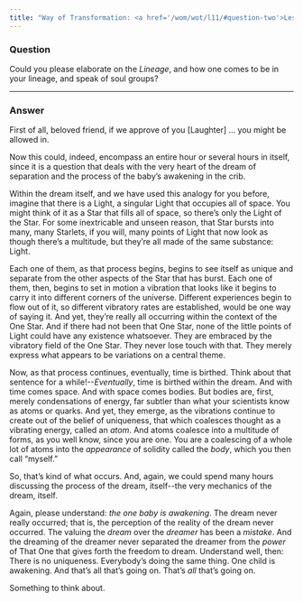 ```yaml
---
title: "Way of Transformation: <a href='/wom/wot/l11/#question-two'>Lesson Eleven</a> - <small>Question Two</small>"
---
```


### Question

Could you please elaborate on the *Lineage*, and how one comes
to be in your lineage, and speak of soul groups?

---

### Answer

First of all, beloved friend, if we approve of you [Laughter]
&hellip; you might be allowed in.

Now this could, indeed, encompass an entire hour or several hours in
itself, since it is a question that deals with the very heart of the
dream of separation and the process of the baby’s awakening in the crib.

Within the dream itself, and we have used this analogy for you before,
imagine that there is a Light, a singular Light that occupies all of
space. You might think of it as a Star that fills all of space, so
there’s only the Light of the Star. For some inextricable and unseen
reason, that Star bursts into many, many Starlets, if you will, many
points of Light that now look as though there’s a multitude, but they’re
all made of the same substance: Light.

Each one of them, as that process begins, begins to see itself as unique
and separate from the other aspects of the Star that has burst. Each one
of them, then, begins to set in motion a vibration that looks like it
begins to carry it into different corners of the universe. Different
experiences begin to flow out of it, so different vibratory rates are
established, would be one way of saying it. And yet, they’re really all
occurring within the context of the One Star. And if there had not been
that One Star, none of the little points of Light could have any
existence whatsoever. They are embraced by the vibratory field of the
One Star. They never lose touch with that. They merely express what
appears to be variations on a central theme.

Now, as that process continues, eventually, time is birthed. Think about
that sentence for a while!--*Eventually*, time is birthed within the
dream. And with time comes space. And with space comes bodies. But
bodies are, first, merely condensations of energy, far subtler than what
your scientists know as atoms or quarks. And yet, they emerge, as the
vibrations continue to create out of the belief of uniqueness, that
which coalesces thought as a vibrating energy, called an *atom*. And atoms
coalesce into a multitude of forms, as you well know, since you are one.
You are a coalescing of a whole lot of atoms into the *appearance* of
solidity called the *body*, which you then call “myself.”

So, that’s kind of what occurs. And, again, we could spend many hours
discussing the process of the dream, itself--the very mechanics of the
dream, itself.

Again, please understand: *the one baby is awakening*. The dream never
really occurred; that is, the perception of the reality of the dream
never occurred. The valuing the *dream* over the *dreamer* has been a
*mistake*. And the dreaming of the dreamer never separated the dreamer
from the *power* of That One that gives forth the freedom to dream.
Understand well, then: There is no uniqueness. Everybody’s doing the
same thing. One child is awakening. And that’s all that’s going on.
That’s *all* that’s going on.

Something to think about.

